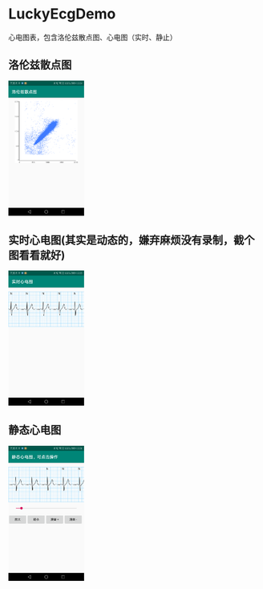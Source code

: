 # LuckyEcgDemo
心电图表，包含洛伦兹散点图、心电图（实时、静止）

## 洛伦兹散点图

<img src="preview/luolunzi.png" width="30%" height="30%">

## 实时心电图(其实是动态的，嫌弃麻烦没有录制，截个图看看就好)

<img src="preview/realtime.png" width="30%" height="30%">

## 静态心电图

<img src="preview/static.png" width="30%" height="30%">